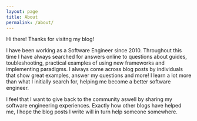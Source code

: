 ```yaml
---
layout: page
title: About
permalink: /about/
---
```


Hi there! Thanks for visitng my blog!

I have been working as a Software Engineer since 2010. Throughout this time I have always searched for answers online to questions about guides, toubleshooting, practical examples of using new frameworks and implementing paradigms. I always come across blog posts by individuals that show great examples, answer my questions and more! I learn a lot more than what I initially search for, helping me become a better software engineer.  

I feel that I want to give back to the community aswell by sharing my software engineering experiences. Exactly how other blogs have helped me, I hope the blog posts I write will in turn help someone somewhere.